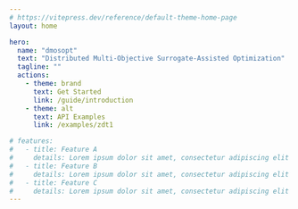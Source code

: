 ```yaml
---
# https://vitepress.dev/reference/default-theme-home-page
layout: home

hero:
  name: "dmosopt"
  text: "Distributed Multi-Objective Surrogate-Assisted Optimization"
  tagline: ""
  actions:
    - theme: brand
      text: Get Started
      link: /guide/introduction
    - theme: alt
      text: API Examples
      link: /examples/zdt1

# features:
#   - title: Feature A
#     details: Lorem ipsum dolor sit amet, consectetur adipiscing elit
#   - title: Feature B
#     details: Lorem ipsum dolor sit amet, consectetur adipiscing elit
#   - title: Feature C
#     details: Lorem ipsum dolor sit amet, consectetur adipiscing elit
---
```


